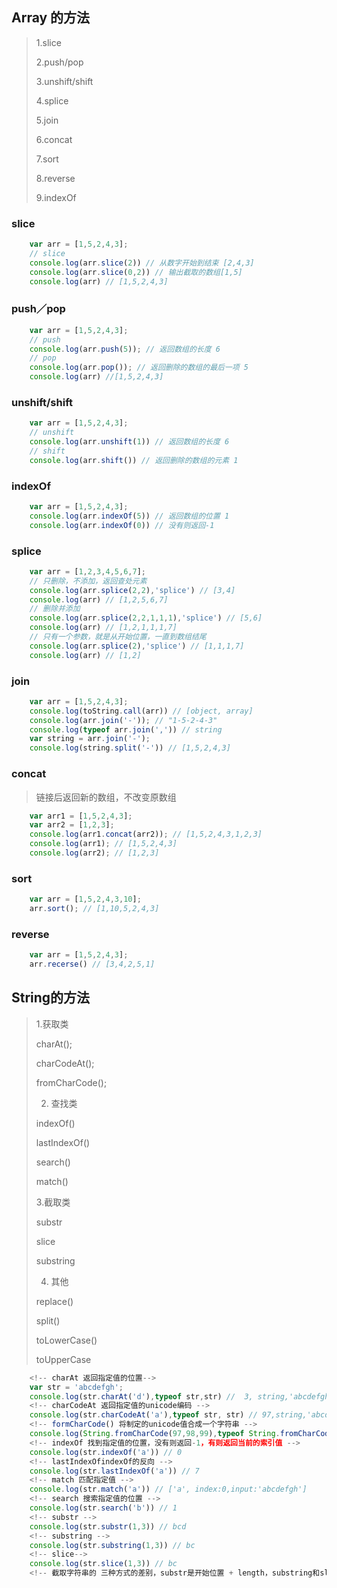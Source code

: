 ## Array 的方法
> 1.slice
>
> 2.push/pop
>
> 3.unshift/shift
>
> 4.splice
>
> 5.join
>
> 6.concat
>
> 7.sort
>
> 8.reverse
>
> 9.indexOf
### slice

```js
	var arr = [1,5,2,4,3];
	// slice 
	console.log(arr.slice(2)) // 从数字开始到结束 [2,4,3]
	console.log(arr.slice(0,2)) // 输出截取的数组[1,5]
	console.log(arr) // [1,5,2,4,3]
```

### push／pop
```js
	var arr = [1,5,2,4,3];
	// push
	console.log(arr.push(5)); // 返回数组的长度 6
	// pop
	console.log(arr.pop()); // 返回删除的数组的最后一项 5
	console.log(arr) //[1,5,2,4,3]
```

### unshift/shift

```js
	var arr = [1,5,2,4,3];
	// unshift
	console.log(arr.unshift(1)) // 返回数组的长度 6
	// shift
	console.log(arr.shift()) // 返回删除的数组的元素 1
```

### indexOf
```js
	var arr = [1,5,2,4,3];
	console.log(arr.indexOf(5)) // 返回数组的位置 1
	console.log(arr.indexOf(0)) // 没有则返回-1
```

### splice 
```js
	var arr = [1,2,3,4,5,6,7];
	// 只删除，不添加，返回查处元素
	console.log(arr.splice(2,2),'splice') // [3,4]
	console.log(arr) // [1,2,5,6,7]
	// 删除并添加
	console.log(arr.splice(2,2,1,1,1),'splice') // [5,6]
	console.log(arr) // [1,2,1,1,1,7]
	// 只有一个参数，就是从开始位置，一直到数组结尾
	console.log(arr.splice(2),'splice') // [1,1,1,7]
	console.log(arr) // [1,2]
```

### join 
```js
	var arr = [1,5,2,4,3];
	console.log(toString.call(arr)) // [object, array]
	console.log(arr.join('-')); // "1-5-2-4-3"
	console.log(typeof arr.join(',')) // string
	var string = arr.join('-');
	console.log(string.split('-')) // [1,5,2,4,3]
```

### concat
> 链接后返回新的数组，不改变原数组
```js
	var arr1 = [1,5,2,4,3];
	var arr2 = [1,2,3];
	console.log(arr1.concat(arr2)); // [1,5,2,4,3,1,2,3]
	console.log(arr1); // [1,5,2,4,3]
	console.log(arr2); // [1,2,3]
```

### sort
```js
	var arr = [1,5,2,4,3,10];
	arr.sort(); // [1,10,5,2,4,3]
```

### reverse
```js
	var arr = [1,5,2,4,3];
	arr.recerse() // [3,4,2,5,1]
```


## String的方法
> 1.获取类
>
> charAt();
>
> charCodeAt();
>
> fromCharCode();
>
> 2. 查找类
>
> indexOf()
>
> lastIndexOf()
>
> search()
>
> match()
>
> 3.截取类
>
> substr
>
> slice
>
> substring
>
> 4. 其他
> 
> replace()
> 
> split()
> 
> toLowerCase()
> 
> toUpperCase

```js
	<!-- charAt 返回指定值的位置-->
	var str = 'abcdefgh';
	console.log(str.charAt('d'),typeof str,str) //  3, string,'abcdefgh'
	<!-- charCodeAt 返回指定值的unicode编码 -->
	console.log(str.charCodeAt('a'),typeof str, str) // 97,string,'abcdefgh'
	<!-- formCharCode() 将制定的unicode值合成一个字符串 -->
	console.log(String.fromCharCode(97,98,99),typeof String.fromCharCode(97,98,99)) // 'abc' string
	<!-- indexOf 找到指定值的位置，没有则返回-1，有则返回当前的索引值 -->
	console.log(str.indexOf('a')) // 0
	<!-- lastIndexOfindexOf的反向 -->
	console.log(str.lastIndexOf('a')) // 7
	<!-- match 匹配指定值 -->
	console.log(str.match('a')) // ['a', index:0,input:'abcdefgh']
	<!-- search 搜索指定值的位置 -->
	console.log(str.search('b')) // 1
	<!-- substr -->
	console.log(str.substr(1,3)) // bcd
	<!-- substring -->
	console.log(str.substring(1,3)) // bc
	<!-- slice-->
	console.log(str.slice(1,3)) // bc
	<!-- 截取字符串的 三种方式的差别，substr是开始位置 + length，substring和slice是开始位置和结束位置，slice和substring不同的是，slice支持负值-->

```
